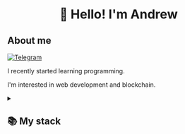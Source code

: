 <h1 align="center">👋 Hello! I'm Andrew </h1>


## About me
[![Telegram](https://img.shields.io/badge/-Telegram-2CA5E0?style=flat&logo=telegram&logoColor=white)](https://tlgg.ru/andrewapp)

I recently started learning programming.

I'm interested in web development and blockchain.

<details align="left">
  <summary><h2><b>📚 My stack</b></h2></summary>
  <p>
    <h3>Langs</h3>
    <img src="https://skillicons.dev/icons?i=py,html,css,js,solidity,mysql,=7" />
    <h3>Frameworks / Tools</h3>
    <img src="https://skillicons.dev/icons?i=linux,redux,githubactions,react,docker,git,=7" />
  </p>
</details>

